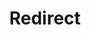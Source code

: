 ﻿---
layout: src/layouts/Redirect.astro
title: Redirect
redirect: https://yamldoc.liuyan.wang/docs/octopus-rest-api/octopus.server.exe-command-line/configure
pubDate:  2023-01-01
navSearch: false
navSitemap: false
navMenu: false
---
